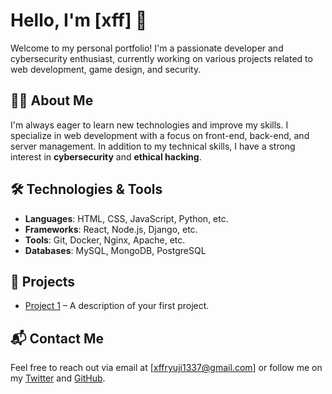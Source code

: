 # Hello, I'm [xff] 👋

Welcome to my personal portfolio! I'm a passionate developer and cybersecurity enthusiast, currently working on various projects related to web development, game design, and security.

## 🧑‍💻 About Me

I'm always eager to learn new technologies and improve my skills. I specialize in web development with a focus on front-end, back-end, and server management. In addition to my technical skills, I have a strong interest in **cybersecurity** and **ethical hacking**.

## 🛠 Technologies & Tools

- **Languages**: HTML, CSS, JavaScript, Python, etc.
- **Frameworks**: React, Node.js, Django, etc.
- **Tools**: Git, Docker, Nginx, Apache, etc.
- **Databases**: MySQL, MongoDB, PostgreSQL

## 📂 Projects

- [Project 1]([link](https://github.com/ryuji4real/minecraft-website/)) – A description of your first project.
  
## 📬 Contact Me

Feel free to reach out via email at [xffryuji1337@gmail.com] or follow me on my [Twitter](https://x.com/belikeryuji) and [GitHub](https://github.com/ryuji4real).
